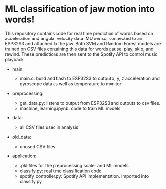 # ML classification of jaw motion into words!

This repository contains code for real time prediction of words based on acceleration and angular velocity data IMU sensor connected to an ESP32S3 and attached to the jaw. Both SVM and Random Forest models are trained on CSV files containing this data for words pause, play, skip, and rewind. These predictions are then sent to the Spotify API to control music playback



- main:
    - main.c: build and flash to ESP32S3 to output x, y, z acceleration and gyroscope data as well as temperature to monitor

- preprocessing:
    - get_data.py: listens to output from ESP32S3 and outputs to csv files. 
    - machine_learning.ipynb: code to train ML models

- data:
    - all CSV files used in analysis

- old_data:
    - unused CSV files

- application:
    - .pkl files for the preprocessing scaler and ML models
    - classify.py: real time classification code
    - spotify_controller.py: Spotify API implementation. Imported into classify.py